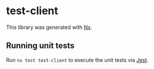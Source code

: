 # test-client

This library was generated with [Nx](https://nx.dev).

## Running unit tests

Run `nx test test-client` to execute the unit tests via [Jest](https://jestjs.io).
